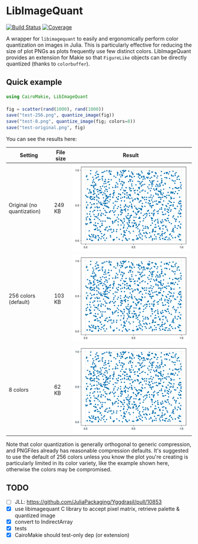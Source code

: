 # LibImageQuant

[![Build Status](https://github.com/ericphanson/LibImageQuant.jl/actions/workflows/CI.yml/badge.svg?branch=main)](https://github.com/ericphanson/LibImageQuant.jl/actions/workflows/CI.yml?query=branch%3Amain)
[![Coverage](https://codecov.io/gh/ericphanson/LibImageQuant.jl/branch/main/graph/badge.svg)](https://codecov.io/gh/ericphanson/LibImageQuant.jl)

A wrapper for `libimagequant` to easily and ergonomically perform color quantization on images in Julia.
This is particularly effective for reducing the size of plot PNGs as plots frequently use few distinct colors. LibImageQuant provides an extension for Makie so that `FigureLike` objects can be directly quantized (thanks to `colorbuffer`).

## Quick example

```julia
using CairoMakie, LibImageQuant

fig = scatter(rand(1000), rand(1000))
save("test-256.png", quantize_image(fig))
save("test-8.png", quantize_image(fig; colors=8))
save("test-original.png", fig)
```

You can see the results here:

| Setting | File size | Result |
|---------|-----------|---------|
| Original (no quantization) | 249 KB | ![Original](test-original.png) |
| 256 colors (default) | 103 KB | ![256 colors](test-256.png) |
| 8 colors | 62 KB | ![8 colors](test-8.png) |

Note that color quantization is generally orthogonal to generic compression, and PNGFiles already has reasonable compression defaults. It's suggested to use the default of 256 colors unless you know the plot you're creating is particularly limited in its color variety, like the example shown here, otherwise the colors may be compromised.

## TODO

- [ ] JLL: https://github.com/JuliaPackaging/Yggdrasil/pull/10853
- [x] use libimagequant C library to accept pixel matrix, retrieve palette & quantized image
- [x] convert to IndirectArray
- [x] tests
- [x] CairoMakie should test-only dep (or extension)
